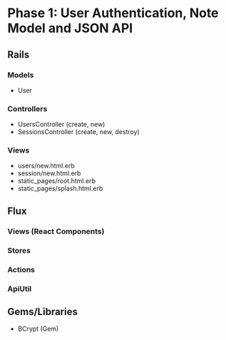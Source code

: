 # Phase 1: User Authentication, Note Model and JSON API

## Rails
### Models
* User

### Controllers
* UsersController (create, new)
* SessionsController (create, new, destroy)

### Views
* users/new.html.erb
* session/new.html.erb
* static_pages/root.html.erb
* static_pages/splash.html.erb

## Flux
### Views (React Components)

### Stores

### Actions

### ApiUtil

## Gems/Libraries
* BCrypt (Gem)
